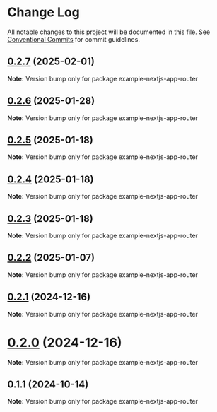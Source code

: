 # Change Log

All notable changes to this project will be documented in this file.
See [Conventional Commits](https://conventionalcommits.org) for commit guidelines.

## [0.2.7](https://github.com/hyperweb-io/cosmos-kit/compare/example-nextjs-app-router@0.2.6...example-nextjs-app-router@0.2.7) (2025-02-01)

**Note:** Version bump only for package example-nextjs-app-router

## [0.2.6](https://github.com/hyperweb-io/cosmos-kit/compare/example-nextjs-app-router@0.2.5...example-nextjs-app-router@0.2.6) (2025-01-28)

**Note:** Version bump only for package example-nextjs-app-router

## [0.2.5](https://github.com/hyperweb-io/cosmos-kit/compare/example-nextjs-app-router@0.2.4...example-nextjs-app-router@0.2.5) (2025-01-18)

**Note:** Version bump only for package example-nextjs-app-router

## [0.2.4](https://github.com/hyperweb-io/cosmos-kit/compare/example-nextjs-app-router@0.2.3...example-nextjs-app-router@0.2.4) (2025-01-18)

**Note:** Version bump only for package example-nextjs-app-router

## [0.2.3](https://github.com/hyperweb-io/cosmos-kit/compare/example-nextjs-app-router@0.2.2...example-nextjs-app-router@0.2.3) (2025-01-18)

**Note:** Version bump only for package example-nextjs-app-router

## [0.2.2](https://github.com/hyperweb-io/cosmos-kit/compare/example-nextjs-app-router@0.2.1...example-nextjs-app-router@0.2.2) (2025-01-07)

**Note:** Version bump only for package example-nextjs-app-router

## [0.2.1](https://github.com/hyperweb-io/cosmos-kit/compare/example-nextjs-app-router@0.2.0...example-nextjs-app-router@0.2.1) (2024-12-16)

**Note:** Version bump only for package example-nextjs-app-router

# [0.2.0](https://github.com/hyperweb-io/cosmos-kit/compare/example-nextjs-app-router@0.1.1...example-nextjs-app-router@0.2.0) (2024-12-16)

**Note:** Version bump only for package example-nextjs-app-router

## 0.1.1 (2024-10-14)

**Note:** Version bump only for package example-nextjs-app-router

